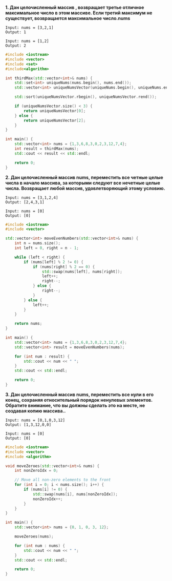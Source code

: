 ****1. Дан целочисленный массив , возвращает третье отличное максимальное число в этом массиве. Если третий максимум не существует, возвращается максимальное число.nums****

```Пример 1:
Input: nums = [3,2,1]
Output: 1
```
```Пример 2:
Input: nums = [1,2]
Output: 2
```

```cpp
#include <iostream>
#include <vector>
#include <set>
#include<algorithm>

int thirdMax(std::vector<int>& nums) {
    std::set<int> uniqueNums(nums.begin(), nums.end());
    std::vector<int> uniqueNumsVector(uniqueNums.begin(), uniqueNums.end());

    std::sort(uniqueNumsVector.rbegin(), uniqueNumsVector.rend());

    if (uniqueNumsVector.size() < 3) {
        return uniqueNumsVector[0];
    } else {
        return uniqueNumsVector[2];
    }
}

int main() {
    std::vector<int> nums = {1,3,6,8,3,0,2,3,12,7,4};
    int result = thirdMax(nums);
    std::cout << result << std::endl;

    return 0;
}
```

****2. Дан целочисленный массив nums, переместить все четные целые числа в начало массива, за которыми следуют все нечетные целые числа.
Возвращает любой массив, удовлетворяющий этому условию.****

```Пример 1:
Input: nums = [3,1,2,4]
Output: [2,4,3,1]
```
```Пример 2:
Input: nums = [0]
Output: [0]
```

```cpp
#include <iostream>
#include <vector>

std::vector<int> moveEvenNumbers(std::vector<int>& nums) {
    int n = nums.size();
    int left = 0, right = n - 1;

    while (left < right) {
        if (nums[left] % 2 != 0) {
            if (nums[right] % 2 == 0) {
                std::swap(nums[left], nums[right]);
                left++;
                right--;
            } else {
                right--;
            }
        } else {
            left++;
        }
    }

    return nums;
}

int main() {
    std::vector<int> nums = {1,3,6,8,3,0,2,3,12,7,4};
    std::vector<int> result = moveEvenNumbers(nums);

    for (int num : result) {
        std::cout << num << " ";
    }
    std::cout << std::endl;

    return 0;
}
```
****3. Дан целочисленный массив nums, переместить все нули в его конец, сохраняя относительный порядок ненулевых элементов.
Обратите внимание, что вы должны сделать это на месте, не создавая копию массива..****

```Пример 1:
Input: nums = [0,1,0,3,12]
Output: [1,3,12,0,0]
```
```Пример 2:
Input: nums = [0]
Output: [0]
```
```cpp
#include <iostream>
#include <vector>
#include <algorithm>

void moveZeroes(std::vector<int>& nums) {
    int nonZeroIdx = 0;

    // Move all non-zero elements to the front
    for (int i = 0; i < nums.size(); i++) {
        if (nums[i] != 0) {
            std::swap(nums[i], nums[nonZeroIdx]);
            nonZeroIdx++;
        }
    }
}

int main() {
    std::vector<int> nums = {0, 1, 0, 3, 12};

    moveZeroes(nums);

    for (int num : nums) {
        std::cout << num << " ";
    }
    std::cout << std::endl;

    return 0;
}
```

